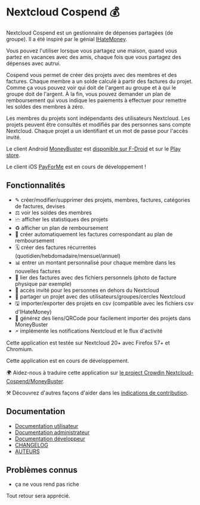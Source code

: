 # Nextcloud Cospend 💰

Nextcloud Cospend est un gestionnaire de dépenses partagées (de groupe). Il a été inspiré par le génial [IHateMoney](https://github.com/spiral-project/ihatemoney/).

Vous pouvez l'utiliser lorsque vous partagez une maison, quand vous partez en vacances avec des amis, chaque fois que vous partagez des dépenses avec autrui.

Cospend vous permet de créer des projets avec des membres et des factures. Chaque membre a un solde calculé à partir des factures du projet. Comme ça vous pouvez voir qui doit de l'argent au groupe et à qui le groupe doit de l'argent. À la fin, vous pouvez demander un plan de remboursement qui vous indique les paiements à effectuer pour remettre les soldes des membres à zéro.

Les membres du projets sont indépendants des utilisateurs Nextcloud. Les projets peuvent être consultés et modifiés par des personnes sans compte Nextcloud. Chaque projet a un identifiant et un mot de passe pour l'accès invité.

Le client Android [MoneyBuster](https://gitlab.com/eneiluj/moneybuster) est [disponible sur F-Droid](https://f-droid.org/packages/net.eneiluj.moneybuster/) et sur le [Play store](https://play.google.com/store/apps/details?id=net.eneiluj.moneybuster).

Le client iOS [PayForMe](https://github.com/mayflower/PayForMe) est en cours de développement !

## Fonctionnalités

* ✎ créer/modifier/supprimer des projets, membres, factures, catégories de factures, devises
* ⚖ voir les soldes des membres
* 🗠 afficher les statistiques des projets
* ♻ afficher un plan de remboursement
* 🎇 créer automatiquement les factures correspondant au plan de remboursement
* 🗓 créer des factures récurrentes (quotidien/hebdomadaire/mensuel/annuel)
* 📊 entrer un montant personnalisé pour chaque membre dans les nouvelles factures
* 🔗 lier des factures avec des fichiers personnels (photo de facture physique par exemple)
* 👩 accès invité pour les personnes en dehors du Nextcloud
* 👫 partager un projet avec des utilisateurs/groupes/cercles Nextcloud
* 🖫 importer/exporter des projets en csv (compatible avec les fichiers csv d'IHateMoney)
* 🔗 générez des liens/QRCode pour facilement importer des projets dans MoneyBuster
* 🗲 implémente les notifications Nextcloud et le flux d'activité

Cette application est testée sur Nextcloud 20+ avec Firefox 57+ et Chromium.

Cette application est en cours de développement.

🌍 Aidez-nous à traduire cette application sur [le project Crowdin Nextcloud-Cospend/MoneyBuster](https://crowdin.com/project/moneybuster).

⚒ Découvrez d'autres façons d'aider dans les [indications de contribution](https://gitlab.com/eneiluj/cospend-nc/blob/master/CONTRIBUTING.md).

## Documentation

* [Documentation utilisateur](https://github.com/eneiluj/cospend-nc/blob/master/docs/user.md)
* [Documentation administrateur](https://github.com/eneiluj/cospend-nc/blob/master/docs/admin.md)
* [Documentation développeur](https://github.com/eneiluj/cospend-nc/blob/master/docs/dev.md)
* [CHANGELOG](https://github.com/eneiluj/cospend-nc/blob/master/CHANGELOG.md#change-log)
* [AUTEURS](https://github.com/eneiluj/cospend-nc/blob/master/AUTHORS.md#authors)

## Problèmes connus

* ça ne vous rend pas riche

Tout retour sera apprécié.